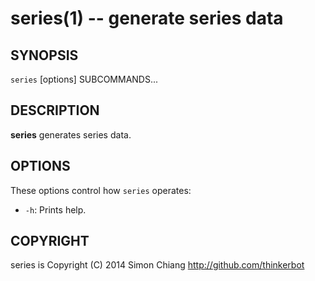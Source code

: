 series(1) -- generate series data
=============================================

## SYNOPSIS

`series` [options] SUBCOMMANDS...

## DESCRIPTION

**series** generates series data.

## OPTIONS

These options control how `series` operates:

* `-h`:
  Prints help.

## COPYRIGHT

series is Copyright (C) 2014 Simon Chiang <http://github.com/thinkerbot>
